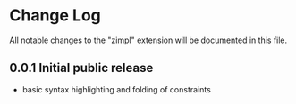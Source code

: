 # Change Log

All notable changes to the "zimpl" extension will be documented in this file.

## 0.0.1 Initial public release
- basic syntax highlighting and folding of constraints